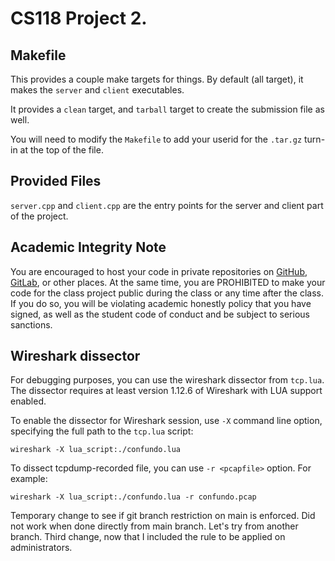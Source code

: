 # CS118 Project 2.

## Makefile

This provides a couple make targets for things.
By default (all target), it makes the `server` and `client` executables.

It provides a `clean` target, and `tarball` target to create the submission file as well.

You will need to modify the `Makefile` to add your userid for the `.tar.gz` turn-in at the top of the file.

## Provided Files

`server.cpp` and `client.cpp` are the entry points for the server and client part of the project.

## Academic Integrity Note

You are encouraged to host your code in private repositories on [GitHub](https://github.com/), [GitLab](https://gitlab.com), or other places.  At the same time, you are PROHIBITED to make your code for the class project public during the class or any time after the class.  If you do so, you will be violating academic honestly policy that you have signed, as well as the student code of conduct and be subject to serious sanctions.

## Wireshark dissector

For debugging purposes, you can use the wireshark dissector from `tcp.lua`. The dissector requires
at least version 1.12.6 of Wireshark with LUA support enabled.

To enable the dissector for Wireshark session, use `-X` command line option, specifying the full
path to the `tcp.lua` script:

    wireshark -X lua_script:./confundo.lua

To dissect tcpdump-recorded file, you can use `-r <pcapfile>` option. For example:

    wireshark -X lua_script:./confundo.lua -r confundo.pcap

Temporary change to see if git branch restriction on main is enforced. Did not work when done directly from main branch. Let's try from another branch. Third change, now that I included the rule to be applied on administrators.